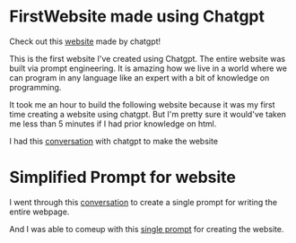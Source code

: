 # FirstWebsite made using Chatgpt
Check out this [website](https://juho-creator.github.io/FirstWebsite/) made by chatgpt!


This is the first website I've created using Chatgpt. The entire website was built via prompt engineering. 
It is amazing how we live in a world where we can program in any language like an expert with a bit of knowledge on programming.


It took me an hour to build the following website because it was my first time creating a website using chatgpt.
But I'm pretty sure it would've taken me less than 5 minutes if I had prior knowledge on html.

I had this [conversation](ConversationHistory.md) with chatgpt to make the website



# Simplified Prompt for website
I went through this [conversation](PromptConveration.md) to create a single prompt for writing the entire webpage.

And I was able to comeup with this [single prompt](Prompt_Website.md) for creating the website.
